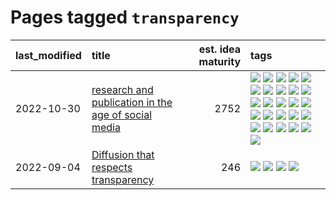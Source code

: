 # Pages tagged `transparency`

|last_modified|title|est. idea maturity|tags
|:---|:---|---:|:---|
|2022-10-30|[research and publication in the age of social media](../research-and-social.md)|2752|[![](https://img.shields.io/badge/tag-arxiv-d5f6c6)](../tags/arxiv.md) [![](https://img.shields.io/badge/tag-citation-77a0)](../tags/citation.md) [![](https://img.shields.io/badge/tag-corrections-5d9a82)](../tags/corrections.md) [![](https://img.shields.io/badge/tag-credit-aa21fc)](../tags/credit.md) [![](https://img.shields.io/badge/tag-curation-869bd0)](../tags/curation.md) [![](https://img.shields.io/badge/tag-discoverability-c4c41f)](../tags/discoverability.md) [![](https://img.shields.io/badge/tag-discussion-53417a)](../tags/discussion.md) [![](https://img.shields.io/badge/tag-feed-92ab1c)](../tags/feed.md) [![](https://img.shields.io/badge/tag-git-12f6d5)](../tags/git.md) [![](https://img.shields.io/badge/tag-github-48fb29)](../tags/github.md) [![](https://img.shields.io/badge/tag-historyofscience-4db4d2)](../tags/historyofscience.md) [![](https://img.shields.io/badge/tag-mastodon-12eec5)](../tags/mastodon.md) [![](https://img.shields.io/badge/tag-openreview-ea1833)](../tags/openreview.md) [![](https://img.shields.io/badge/tag-paperswithcode-f14da)](../tags/paperswithcode.md) [![](https://img.shields.io/badge/tag-platform-1043a5)](../tags/platform.md) [![](https://img.shields.io/badge/tag-publication-e7673c)](../tags/publication.md) [![](https://img.shields.io/badge/tag-reproducibility-35b163)](../tags/reproducibility.md) [![](https://img.shields.io/badge/tag-research-c4fb38)](../tags/research.md) [![](https://img.shields.io/badge/tag-retractions-1eefac)](../tags/retractions.md) [![](https://img.shields.io/badge/tag-search-3f9741)](../tags/search.md) [![](https://img.shields.io/badge/tag-socialmedia-c6963e)](../tags/socialmedia.md) [![](https://img.shields.io/badge/tag-stackoverflow-6013c8)](../tags/stackoverflow.md) [![](https://img.shields.io/badge/tag-subscription-e3be61)](../tags/subscription.md) [![](https://img.shields.io/badge/tag-transparency-4bcfd8)](../tags/transparency.md) [![](https://img.shields.io/badge/tag-twitter-e9b626)](../tags/twitter.md) [![](https://img.shields.io/badge/tag-validation-1614f8)](../tags/validation.md)|
|2022-09-04|[Diffusion that respects transparency](../diffusion-that-respects-transparency.md)|246|[![](https://img.shields.io/badge/tag-completed-4a3565)](../tags/completed.md) [![](https://img.shields.io/badge/tag-diffusion-eac1b9)](../tags/diffusion.md) [![](https://img.shields.io/badge/tag-image_processing-4d35f9)](../tags/image_processing.md) [![](https://img.shields.io/badge/tag-transparency-4bcfd8)](../tags/transparency.md)|